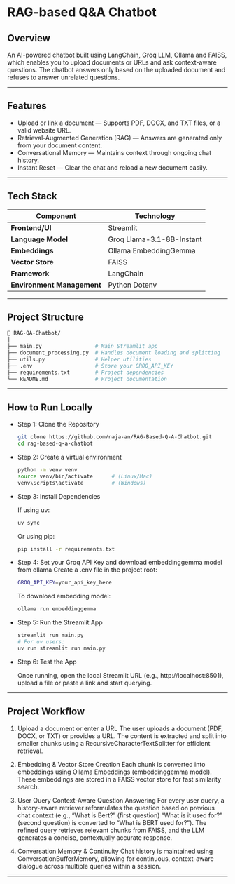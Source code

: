 # RAG-based Q&A Chatbot

## Overview

An AI-powered chatbot built using LangChain, Groq LLM, Ollama and FAISS, which enables you to upload documents or URLs and ask context-aware questions.
The chatbot answers only based on the uploaded document and refuses to answer unrelated questions.

------------------------------------------------------------------------

## Features

- Upload or link a document — Supports PDF, DOCX, and TXT files, or a valid website URL.
- Retrieval-Augmented Generation (RAG) — Answers are generated only from your document content.
- Conversational Memory — Maintains context through ongoing chat history.
- Instant Reset — Clear the chat and reload a new document easily.

------------------------------------------------------------------------

## Tech Stack

| Component                  | Technology                |
| -------------------------- | ------------------------- |
| **Frontend/UI**            | Streamlit                 |
| **Language Model**         | Groq Llama-3.1-8B-Instant |
| **Embeddings**             | Ollama EmbeddingGemma     |
| **Vector Store**           | FAISS                     |
| **Framework**              | LangChain                 |
| **Environment Management** | Python Dotenv             |

------------------------------------------------------------------------

## Project Structure

``` bash
📘 RAG-QA-Chatbot/
│
├── main.py                 # Main Streamlit app
├── document_processing.py  # Handles document loading and splitting
├── utils.py                # Helper utilities 
├── .env                    # Store your GROQ_API_KEY
├── requirements.txt        # Project dependencies
└── README.md               # Project documentation
```

------------------------------------------------------------------------

## How to Run Locally

-  Step 1: Clone the Repository

    ``` bash
    git clone https://github.com/naja-an/RAG-Based-Q-A-Chatbot.git
    cd rag-based-q-a-chatbot

    ```

-  Step 2: Create a virtual environment
    ``` bash
    python -m venv venv
    source venv/bin/activate      # (Linux/Mac)
    venv\Scripts\activate         # (Windows)
    ```

-  Step 3: Install Dependencies

    If using uv:

    ``` bash
    uv sync

    ```
    Or using pip:

    ``` bash
    pip install -r requirements.txt

    ```

-  Step 4: Set your Groq API Key and download embeddinggemma model from ollama
    Create a .env file in the project root:
    ``` bash
    GROQ_API_KEY=your_api_key_here
    ```
    To download embedding model:
    ``` bash
    ollama run embeddinggemma
    ```

-  Step 5: Run the Streamlit App
    ``` bash
    streamlit run main.py
    # For uv users:
    uv run streamlit run main.py
    ```

-  Step 6: Test the App

    Once running, open the local Streamlit URL (e.g., http://localhost:8501), upload a file or paste a link and start querying.

------------------------------------------------------------------------

## Project Workflow
1. Upload a document or enter a URL
The user uploads a document (PDF, DOCX, or TXT) or provides a URL.
The content is extracted and split into smaller chunks using a RecursiveCharacterTextSplitter for efficient retrieval.

2. Embedding & Vector Store Creation
Each chunk is converted into embeddings using Ollama Embeddings (embeddinggemma model).
These embeddings are stored in a FAISS vector store for fast similarity search.

3. User Query
Context-Aware Question Answering
For every user query, a history-aware retriever reformulates the question based on previous chat context (e.g., “What is Bert?” (first question) 
“What is it used for?” (second question) is converted to “What is BERT used for?”).
The refined query retrieves relevant chunks from FAISS, and the LLM generates a concise, contextually accurate response.

4. Conversation Memory & Continuity
Chat history is maintained using ConversationBufferMemory, allowing for continuous, context-aware dialogue across multiple queries within a session.

------------------------------------------------------------------------

